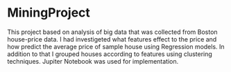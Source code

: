 # MiningProject
 This project based on analysis of big data that was collected from Boston house-price data. I had investigeted what features effect to the price and how predict the average price of sample house using Regression models. In addition to that I grouped houses according to features using clustering techniques. Jupiter Notebook was used for implementation.
